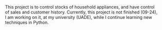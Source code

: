 This project is to control stocks of household appliances, and have control of sales and customer history.
Currently, this project is not finished (09-24), I am working on it, at my university (UADE), while I continue learning new techniques in Python.
